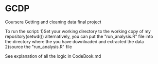 # GCDP
Coursera Getting and cleaning data final project

To run the script:
1)Set your working directory to the working copy of my repository(setwd())
alternatively, you can put the "run_analysis.R" file into the directory 
where the you have downloaded and extracted the data
2)source the "run_analysis.R" file

See explanation of all the logic in CodeBook.md